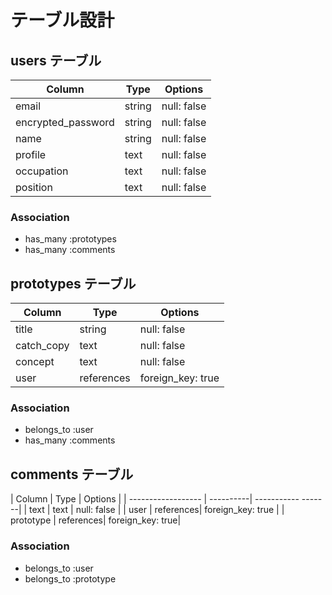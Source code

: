 # テーブル設計

## users テーブル

| Column             | Type   | Options     |
| ------------------ | ------ | ----------- |
| email              | string | null: false |
| encrypted_password | string | null: false |
| name               | string | null: false |
| profile            | text   | null: false |
| occupation         | text   | null: false |
| position           | text   | null: false |

### Association

- has_many :prototypes
- has_many :comments


## prototypes テーブル

| Column             | Type         | Options           |
| ------------------ | -------------| ----------------- |
| title              | string       | null: false       |
| catch_copy         | text         | null: false       |
| concept            | text         | null: false       |
| user               | references   | foreign_key: true |

### Association

- belongs_to :user
- has_many :comments



## comments テーブル

| Column             | Type      | Options     |
| ------------------ | ----------| ----------- -------|
| text               | text      | null: false       |
| user               | references| foreign_key: true |
| prototype          | references| foreign_key: true|

### Association

- belongs_to :user
- belongs_to :prototype